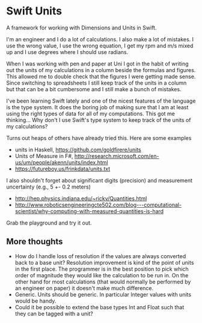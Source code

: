 # Swift Units
A framework for working with Dimensions and Units in Swift.

I'm an engineer and I do a lot of calculations. I also make a lot of mistakes. I use the wrong value, I use the wrong equation, I get my rpm and m/s mixed up and I use degrees where I should use radians. 

When I was working with pen and paper at Uni I got in the habit of writing out the units of my calculations in a column beside the formulas and figures. This allowed me to double check that the figures I were getting made sense. Since switching to spreadsheets I still keep track of the units in a column but that can be a bit cumbersome and I still make a bunch of mistakes. 

I've been learning Swift lately and one of the nicest features of the language is the type system. It does the boring job of making sure that I am at least using the right types of data for all of my computations. This got me thinking... Why don't I use Swift's type system to keep track of the units of my calculations?

Turns out heaps of others have already tried this. Here are some examples
- units in Haskell, <https://github.com/goldfirere/units>
- Units of Measure in F#, <http://research.microsoft.com/en-us/um/people/akenn/units/index.html>
- https://futureboy.us/frinkdata/units.txt

I also shouldn't forget about significant digits (precision) and measurement uncertainty (e.g., 5 +- 0.2 meters) 
- http://hep.physics.indiana.edu/~rickv/Quantities.html
- http://www.roboticsengineeringcte502.com/blog---computational-scientist/why-computing-with-measured-quantities-is-hard


Grab the playground and try it out.



## More thoughts
- How do I handle loss of resolution if the values are always converted back to a base unit? Resolution improvement is kind of the point of units in the first place. The programmer is in the best position to pick which order of magnitude they would like the calculation to be run in. On the other hand for most calculations (that would normally be performed by an engineer on paper) it doesn't make much difference.
- Generic. Units should be generic. In particular Integer values with units would be handy.
- Could it be possible to extend the base types Int and Float such that they can be tagged with a unit?
